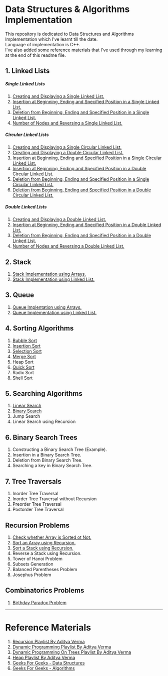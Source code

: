 # Data Structures & Algorithms Implementation

This repository is dedicated to Data Structures and Algorithms Implementation which I've learnt till the date.<br />
Language of implementation is C++.<br />
I've also added some reference materials that I've used through my learning at the end of this readme file.

## 1. Linked Lists

##### Single Linked Lists

1. [Creating and Displaying a Single Linked List.](https://github.com/rawat-divyanshu/Data-Structures-And-Algorithms-Implementation/blob/master/1.%20Linked%20Lists/Single%20Linked%20Lists/1.%20Creating%20and%20Displaying%20a%20Single%20Linked%20List.cpp)
2. [Insertion at Beginning, Ending and Specified Position in a Single Linked List.](https://github.com/rawat-divyanshu/Data-Structures-And-Algorithms-Implementation/blob/master/1.%20Linked%20Lists/Single%20Linked%20Lists/2.%20Insertion%20at%20Beginning%2C%20Ending%20and%20Specified%20Position%20in%20a%20Single%20Linked%20List.cpp)
3. [Deletion from Beginning, Ending and Specified Position in a Single Linked List.](https://github.com/rawat-divyanshu/Data-Structures-And-Algorithms-Implementation/blob/master/1.%20Linked%20Lists/Single%20Linked%20Lists/3.%20Deletion%20from%20Beginning%2C%20Ending%20and%20Specified%20Position%20in%20a%20Single%20Linked%20List..cpp)
4. [Number of Nodes and Reversing a Single Linked List.](https://github.com/rawat-divyanshu/Data-Structures-And-Algorithms-Implementation/blob/master/1.%20Linked%20Lists/Single%20Linked%20Lists/4.%20Number%20of%20Nodes%20and%20Reversing%20a%20Single%20Linked%20List.cpp)

##### Circular Linked Lists

1. [Creating and Displaying a Single Circular Linked List.](https://github.com/rawat-divyanshu/Data-Structures-And-Algorithms-Implementation/blob/master/1.%20Linked%20Lists/Circular%20Linked%20Lists/1.%20Creating%20and%20Displaying%20a%20Single%20Circular%20Linked%20List.cpp)
2. [Creating and Displaying a Double Circular Linked List.](https://github.com/rawat-divyanshu/Data-Structures-And-Algorithms-Implementation/blob/master/1.%20Linked%20Lists/Circular%20Linked%20Lists/2.%20Creating%20and%20Displaying%20a%20Double%20Circular%20Linked%20List.cpp)
3. [Insertion at Beginning, Ending and Specified Position in a Single Circular Linked List.](https://github.com/rawat-divyanshu/Data-Structures-And-Algorithms-Implementation/blob/master/1.%20Linked%20Lists/Circular%20Linked%20Lists/3.%20Insertion%20at%20Beginning%2C%20Ending%20and%20Specified%20Position%20in%20a%20Single%20Circular%20Linked%20List.cpp)
4. [Insertion at Beginning, Ending and Specified Position in a Double Circular Linked List.](https://github.com/rawat-divyanshu/Data-Structures-And-Algorithms-Implementation/blob/master/1.%20Linked%20Lists/Circular%20Linked%20Lists/4.%20Insertion%20at%20Beginning%2C%20Ending%20and%20Specified%20Position%20in%20a%20Double%20Circular%20Linked%20List.cpp)
5. [Deletion from Beginning, Ending and Specified Position in a Single Circular Linked List.](https://github.com/rawat-divyanshu/Data-Structures-And-Algorithms-Implementation/blob/master/1.%20Linked%20Lists/Circular%20Linked%20Lists/5.%20Deletion%20from%20Beginning%2C%20Ending%20and%20Specified%20Position%20in%20a%20Single%20Circular%20Linked%20List.cpp)
6. [Deletion from Beginning, Ending and Specified Position in a Double Circular Linked List.](https://github.com/rawat-divyanshu/Data-Structures-And-Algorithms-Implementation/blob/master/1.%20Linked%20Lists/Circular%20Linked%20Lists/6.%20Deletion%20from%20Beginning%2C%20Ending%20and%20Specified%20Position%20in%20a%20Double%20Circular%20Linked%20List.cpp)

##### Double Linked Lists

1. [Creating and Displaying a Double Linked List.](https://github.com/rawat-divyanshu/Data-Structures-And-Algorithms-Implementation/blob/master/1.%20Linked%20Lists/Double%20Linked%20Lists/1.%20Creating%20and%20Displaying%20a%20Double%20Linked%20List.cpp)
2. [Insertion at Beginning, Ending and Specified Position in a Double Linked List.](https://github.com/rawat-divyanshu/Data-Structures-And-Algorithms-Implementation/blob/master/1.%20Linked%20Lists/Double%20Linked%20Lists/2.%20Insertion%20at%20Beginning%2C%20Ending%20and%20Specified%20Position%20in%20a%20Double%20Linked%20List.cpp)
3. [Deletion from Beginning, Ending and Specified Position in a Double Linked List.](https://github.com/rawat-divyanshu/Data-Structures-And-Algorithms-Implementation/blob/master/1.%20Linked%20Lists/Double%20Linked%20Lists/3.%20Deletion%20from%20Beginning%2C%20Ending%20and%20Specified%20Position%20in%20a%20Double%20Linked%20List.cpp)
4. [Number of Nodes and Reversing a Double Linked List.](https://github.com/rawat-divyanshu/Data-Structures-And-Algorithms-Implementation/blob/master/1.%20Linked%20Lists/Double%20Linked%20Lists/4.%20Number%20of%20Nodes%20and%20Reversing%20a%20Double%20Linked%20List.cpp)

## 2. Stack

1. [Stack Implementation using Arrays.](https://github.com/rawat-divyanshu/Data-Structures-And-Algorithms-Implementation/blob/master/2.%20Stack/1.%20Stack%20Implementation%20using%20Arrays.cpp)
2. [Stack Implementation using Linked List.](https://github.com/rawat-divyanshu/Data-Structures-And-Algorithms-Implementation/blob/master/2.%20Stack/2.%20Stack%20Implementation%20using%20Linked%20List.cpp)

## 3. Queue

1. [Queue Implentation using Arrays.](https://github.com/rawat-divyanshu/Data-Structures-And-Algorithms-Implementation/blob/master/3.%20Queue/1.%20Queue%20Implentation%20using%20Arrays.cpp)
2. [Queue Implementation using Linked List.](https://github.com/rawat-divyanshu/Data-Structures-And-Algorithms-Implementation/blob/master/3.%20Queue/2.%20Queue%20Implementation%20using%20Linked%20List.cpp)

## 4. Sorting Algorithms

1. [Bubble Sort](https://github.com/rawat-divyanshu/Data-Structures-And-Algorithms-Implementation/blob/master/4.%20Sorting%20Algorithms/1.%20Bubble%20Sort.cpp)
2. [Insertion Sort](https://github.com/rawat-divyanshu/Data-Structures-And-Algorithms-Implementation/blob/master/4.%20Sorting%20Algorithms/2.%20Insertion%20Sort.cpp)
3. [Selection Sort](https://github.com/rawat-divyanshu/Data-Structures-And-Algorithms-Implementation/blob/master/4.%20Sorting%20Algorithms/3.%20Selection%20Sort.cpp)
4. [Merge Sort](https://github.com/rawat-divyanshu/Data-Structures-And-Algorithms-Implementation/blob/master/4.%20Sorting%20Algorithms/4.%20Merge%20Sort.cpp)
5. Heap Sort
6. [Quick Sort](https://github.com/rawat-divyanshu/Data-Structures-And-Algorithms-Implementation/blob/master/4.%20Sorting%20Algorithms/6.%20Quick%20Sort.cpp)
7. Radix Sort
8. Shell Sort

## 5. Searching Algorithms

1. [Linear Search](https://github.com/rawat-divyanshu/Data-Structures-And-Algorithms-Implementation/blob/master/5.%20Searching%20Algorithms/1.%20Linear%20Search.cpp)
2. [Binary Search](https://github.com/rawat-divyanshu/Data-Structures-And-Algorithms-Implementation/blob/master/5.%20Searching%20Algorithms/2.%20Binary%20Search.cpp)
3. Jump Search
4. Linear Search using Recursion

## 6. Binary Search Trees

1. Constructing a Binary Search Tree (Example).
2. Insertion in a Binary Search Tree.
3. Deletion from Binary Search Tree.
4. Searching a key in Binary Search Tree.

## 7. Tree Traversals

1. Inorder Tree Traversal
2. Inorder Tree Traversal without Recursion
3. Preorder Tree Traversal
4. Postorder Tree Traversal

## Recursion Problems

1. [Check whether Array is Sorted ot Not.](https://github.com/rawat-divyanshu/Data-Structures-And-Algorithms-Implementation/blob/master/Recursion%20Problems/1.%20Check%20whether%20Array%20is%20Sorted%20ot%20Not.cpp)
2. [Sort an Array using Recursion.](https://github.com/rawat-divyanshu/Data-Structures-And-Algorithms-Implementation/blob/master/Recursion%20Problems/2.%20Sort%20an%20Array%20using%20Recursion.cpp)
3. [Sort a Stack using Recursion.](https://github.com/rawat-divyanshu/Data-Structures-And-Algorithms-Implementation/blob/master/Recursion%20Problems/3.%20Sort%20a%20Stack%20using%20Recursion.cpp)
4. Reverse a Stack using Recursion.
5. Tower of Hanoi Problem
6. Subsets Generation
7. Balanced Parentheses Problem
8. Josephus Problem

## Combinatorics Problems

1. [Birthday Paradox Problem](https://github.com/rawat-divyanshu/Data-Structures-And-Algorithms-Implementation/blob/master/Combinatorics%20Problems/1.%20Birthday%20Paradox%20Problem.cpp)

<hr />

# Reference Materials

1. [Recursion Playlist By Aditya Verma](https://www.youtube.com/playlist?list=PL_z_8CaSLPWeT1ffjiImo0sYTcnLzo-wY)
2. [Dynamic Programming Playlist By Aditya Verma](https://www.youtube.com/playlist?list=PL_z_8CaSLPWekqhdCPmFohncHwz8TY2Go)
3. [Dynamic Programming On Trees Playlist By Aditya Verma](https://www.youtube.com/playlist?list=PL_z_8CaSLPWfxJPz2-YKqL9gXWdgrhvdn)
4. [Heap Playlist By Aditya Verma](https://www.youtube.com/playlist?list=PL_z_8CaSLPWdtY9W22VjnPxG30CXNZpI9)
5. [Geeks For Geeks - Data Structures](https://www.geeksforgeeks.org/data-structures/)
6. [Geeks For Geeks - Algorithms](https://www.geeksforgeeks.org/fundamentals-of-algorithms/)
